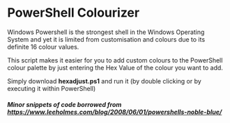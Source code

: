 # PowerShell Colourizer

Windows Powershell is the strongest shell in the Windows Operating System and yet it is limited from customisation and colours due to its definite 16 colour values.

This script makes it easier for you to add custom colours to the PowerShell colour palette by just entering the Hex Value of the colour you want to add.

Simply download __hexadjust.ps1__ and run it (by double clicking or by executing it within PowerShell)

##### Minor snippets of code borrowed from https://www.leeholmes.com/blog/2008/06/01/powershells-noble-blue/
